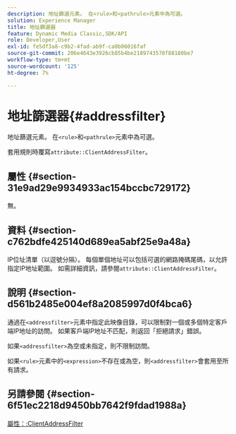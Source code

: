 ```yaml
---
description: 地址篩選元素。 在<rule>和<pathrule>元素中為可選。
solution: Experience Manager
title: 地址篩選器
feature: Dynamic Media Classic,SDK/API
role: Developer,User
exl-id: fe5df3a8-c9b2-4fad-ab9f-ca0b06016faf
source-git-commit: 206e4643e3926cb85b4be2189743578f88180be7
workflow-type: tm+mt
source-wordcount: '125'
ht-degree: 7%

---
```


# 地址篩選器{#addressfilter}

地址篩選元素。 在`<rule>`和`<pathrule>`元素中為可選。

套用規則時覆寫`attribute::ClientAddressFilter`。

## 屬性 {#section-31e9ad29e9934933ac154bccbc729172}

無。

## 資料 {#section-c762bdfe425140d689ea5abf25e9a48a}

IP位址清單（以逗號分隔）。 每個單個地址可以包括可選的網路掩碼尾碼，以允許指定IP地址範圍。 如需詳細資訊，請參閱`attribute::ClientAddressFilter`。

## 說明 {#section-d561b2485e004ef8a2085997d0f4bca6}

通過在`<addressfilter>`元素中指定此映像目錄，可以限制對一個或多個特定客戶端IP地址的訪問。 如果客戶端IP地址不匹配，則返回「拒絕請求」錯誤。

如果`<addressfilter>`為空或未指定，則不限制訪問。

如果`<rule>`元素中的`<expression>`不存在或為空，則`<addressfilter>`會套用至所有請求。

## 另請參閱 {#section-6f51ec2218d9450bb7642f9fdad1988a}

[屬性：:ClientAddressFilter](../../../../../is-api/image-catalog/image-serving-api-ref/c-image-catalog-reference/c-attributes-reference/r-clientaddressfilter.md#reference-7000c1f77b134462a1f06b733f29ba68)
